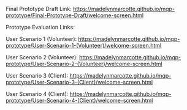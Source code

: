 Final Prototype Draft Link:
https://madelynmarcotte.github.io/mqp-prototype/Final-Prototype-Draft/welcome-screen.html

Prototype Evaluation Links:

User Scenario 1 (Volunteer): https://madelynmarcotte.github.io/mqp-prototype/User-Scenario-1-(Volunteer)/welcome-screen.html

User Scenario 2 (Volunteer): https://madelynmarcotte.github.io/mqp-prototype/User-Scenario-2-(Volunteer)/welcome-screen.html

User Scenario 3 (Client): https://madelynmarcotte.github.io/mqp-prototype/User-Scenario-3-(Client)/welcome-screen.html

User Scenario 4 (Client): https://madelynmarcotte.github.io/mqp-prototype/User-Scenario-4-(Client)/welcome-screen.html

